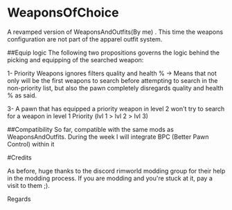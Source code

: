 # WeaponsOfChoice
A revamped version of WeaponsAndOutfits(By me) . This time the weapons configuration are not part of the apparel outfit system.

##Equip logic
The following two propositions governs the logic behind the picking and equipping of the searched weapon:

1- Priority Weapons ignores filters quality and health % -> Means that not only will be the first weapons to search before attempting to search in the non-priority list, but also the pawn completely disregards quality and health % as said. 

3-  A pawn that has equipped a priority weapon in level 2 won't try to search for a weapon in level 1 Priority (lvl 1 > lvl 2 > lvl 3)

##Compatibility
So far, compatible with the same mods as WeaponsAndOutfits. During the week I will integrate BPC (Better Pawn Control) within it

#Credits

As before, huge thanks to the discord rimworld modding group for their help in the modding process. If you are modding and you're stuck at it, pay a visit to them ;).

Regards
